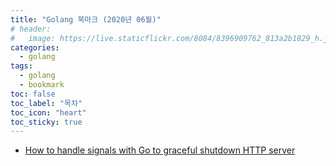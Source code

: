 ```yaml
---
title: "Golang 북마크 (2020년 06월)"
# header:
#   image: https://live.staticflickr.com/8084/8396909762_813a2b1829_h.jpg
categories:
  - golang
tags:
  - golang
  - bookmark
toc: false
toc_label: "목차"
toc_icon: "heart"
toc_sticky: true
---
```

- [How to handle signals with Go to graceful shutdown HTTP server](https://rafallorenz.com/go/handle-signals-to-graceful-shutdown-http-server/)
